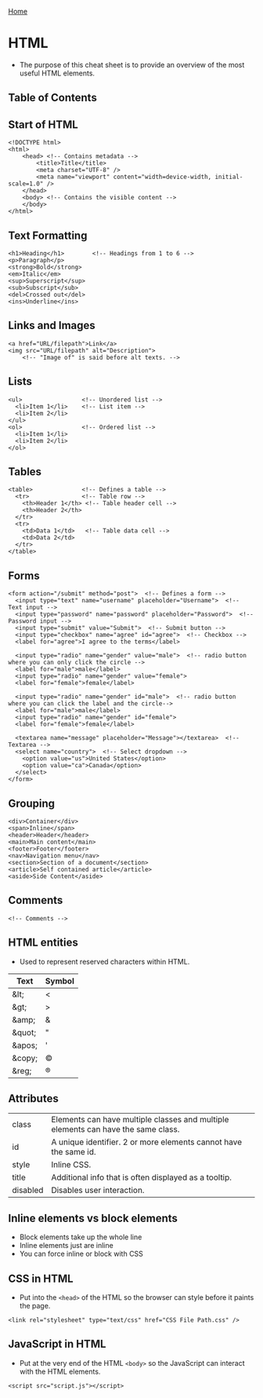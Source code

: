 [Home](./README.md)

# HTML
- The purpose of this cheat sheet is to provide an overview of the most useful HTML elements.

## Table of Contents

## Start of HTML

```
<!DOCTYPE html>
<html>
    <head> <!-- Contains metadata -->
        <title>Title</title>
        <meta charset="UTF-8" />
        <meta name="viewport" content="width=device-width, initial-scale=1.0" />
    </head>
    <body> <!-- Contains the visible content -->
    </body>
</html>
```

## Text Formatting

```
<h1>Heading</h1>        <!-- Headings from 1 to 6 -->
<p>Paragraph</p>
<strong>Bold</strong>
<em>Italic</em>
<sup>Superscript</sup>
<sub>Subscript</sub>
<del>Crossed out</del>
<ins>Underline</ins>
```

## Links and Images

```
<a href="URL/filepath">Link</a>
<img src="URL/filepath" alt="Description">
    <!-- "Image of" is said before alt texts. -->
```

## Lists

```
<ul>                 <!-- Unordered list -->
  <li>Item 1</li>    <!-- List item -->
  <li>Item 2</li>
</ul>
<ol>                 <!-- Ordered list -->
  <li>Item 1</li>
  <li>Item 2</li>
</ol>
```

## Tables

```
<table>              <!-- Defines a table -->
  <tr>               <!-- Table row -->
    <th>Header 1</th> <!-- Table header cell -->
    <th>Header 2</th>
  </tr>
  <tr>
    <td>Data 1</td>   <!-- Table data cell -->
    <td>Data 2</td>
  </tr>
</table>
```

## Forms

```
<form action="/submit" method="post">  <!-- Defines a form -->
  <input type="text" name="username" placeholder="Username">  <!-- Text input -->
  <input type="password" name="password" placeholder="Password">  <!-- Password input -->
  <input type="submit" value="Submit">  <!-- Submit button -->
  <input type="checkbox" name="agree" id="agree">  <!-- Checkbox -->
  <label for="agree">I agree to the terms</label>

  <input type="radio" name="gender" value="male">  <!-- radio button where you can only click the circle -->
  <label for="male">male</label>
  <input type="radio" name="gender" value="female">
  <label for="female">female</label>

  <input type="radio" name="gender" id="male">  <!-- radio button where you can click the label and the circle-->
  <label for="male">male</label>
  <input type="radio" name="gender" id="female">
  <label for="female">female</label>

  <textarea name="message" placeholder="Message"></textarea>  <!-- Textarea -->
  <select name="country">  <!-- Select dropdown -->
    <option value="us">United States</option>
    <option value="ca">Canada</option>
  </select>
</form>
```

## Grouping

```
<div>Container</div>
<span>Inline</span>
<header>Header</header>
<main>Main content</main>
<footer>Footer</footer>
<nav>Navigation menu</nav>
<section>Section of a document</section>
<article>Self contained article</article>
<aside>Side Content</aside>
```

## Comments

```
<!-- Comments -->
```

## HTML entities
- Used to represent reserved characters within HTML.

| Text    | Symbol |
|---------|--------|
| \&lt;   | <      |
| \&gt;   | >      |
| \&amp;  | &      |
| \&quot; | "      |
| \&apos; | '      |
| \&copy; | &copy; |
| \&reg;  | &reg;  |

## Attributes

|          |                                                                          |
|----------|--------------------------------------------------------------------------|
| class    | Elements can have multiple classes and multiple elements can have the same class. |
| id       | A unique identifier. 2 or more elements cannot have the same id.         |
| style    | Inline CSS.                                                              |
| title    | Additional info that is often displayed as a tooltip.                    |
| disabled | Disables user interaction.                                               |

## Inline elements vs block elements
- Block elements take up the whole line
- Inline elements just are inline
- You can force inline or block with CSS

## CSS in HTML
- Put into the `<head>` of the HTML so the browser can style before it paints the page.

```
<link rel="stylesheet" type="text/css" href="CSS File Path.css" />
```

## JavaScript in HTML
- Put at the very end of the HTML `<body>` so the JavaScript can interact with the HTML elements. 

```
<script src="script.js"></script>
```
